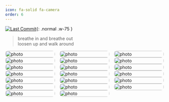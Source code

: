 ```yaml
---
icon: fa-solid fa-camera
order: 6
---
```


<style>
.album-grid {
  column-count: 3;
  column-gap: 15px;
}
.album-item {
  position: relative;
  break-inside: avoid;	
  margin-bottom: 0;
  overflow: hidden;
  border-radius: 8px;
}
.album-grid img {
  width: 100%;
  display: block;
  border-radius: 8px;
}
.album-caption {
  position: absolute;
  bottom: 0;
  left: 0;
  width: 100%;
  padding: 8px 12px;
  background: rgba(0, 0, 0, 0.6);
  color: #fff;
  font-size: 14px;
  opacity: 0;
  transform: translateY(100%);
  transition: all 0.3s ease;
}
.album-item:hover .album-caption {
  opacity: 1;
  transform: translateY(0);
}
</style>


[![Last Commit](https://img.shields.io/github/last-commit/hungrysemiconductor/Pic)](https://github.com/hungrysemiconductor/Pic/commits){: .normal .w-75 }


> breathe in and breathe out  
> loosen up and walk around

<div class="album-grid">
  <div class="album-item">
    <img src="https://cdn.jsdelivr.net/gh/HungrySemiconductor/Pic@update/Urumqi_Tianshan_International_Airport%20(3).JPEG" alt="photo">
    <div class="album-caption">乌鲁木齐-日出</div>
  </div>
  <div class="album-item">
    <img src="https://cdn.jsdelivr.net/gh/HungrySemiconductor/Pic@update/Urumqi_Tianshan_International_Airport%20(4).JPEG" alt="photo">
    <div class="album-caption">乌鲁木齐-天山</div>
  </div>
  <div class="album-item">
    <img src="https://cdn.jsdelivr.net/gh/HungrySemiconductor/Pic@update/Beijing20250920.webp" alt="photo">
    <div class="album-caption">地坛书市</div>
  </div>
  <div class="album-item">
    <img src="https://cdn.jsdelivr.net/gh/HungrySemiconductor/Pic@update/UCAS20250925%20(1).webp" alt="photo">
    <div class="album-caption">UCAS-开学典礼</div>
  </div>
  <div class="album-item">
    <img src="https://cdn.jsdelivr.net/gh/HungrySemiconductor/Pic@update/UCAS20250925%20(2).webp" alt="photo">
    <div class="album-caption">UCAS-体育馆</div>
  </div>
  <div class="album-item">
    <img src="https://cdn.jsdelivr.net/gh/HungrySemiconductor/Pic@update/UCAS20250925%20(3).webp" alt="photo">
    <div class="album-caption">UCAS-玉泉路校区</div>
  </div>
  <div class="album-item">
    <img src="https://cdn.jsdelivr.net/gh/HungrySemiconductor/Pic@update/UCAS20250925%20(4).webp" alt="photo">
    <div class="album-caption">UCAS-玉泉路礼堂</div>
  </div>
  <div class="album-item">
    <img src="https://cdn.jsdelivr.net/gh/HungrySemiconductor/Pic@update/UCAS20250920(5).webp" alt="photo">
    <div class="album-caption">UCAS-国科大桥</div>
  </div>
  <div class="album-item">
    <img src="https://cdn.jsdelivr.net/gh/HungrySemiconductor/Pic@update/20250927%20(1).webp" alt="photo">
    <div class="album-caption">中国航天博物馆<br>长征二号F遥十一运载火箭-整流罩残骸</div>
  </div>
  <div class="album-item">
    <img src="https://cdn.jsdelivr.net/gh/HungrySemiconductor/Pic@update/20250927%20(2).webp" alt="photo">
    <div class="album-caption">中国航天博物馆<br>神舟四号-返回舱降落伞（实物）</div>
  </div>
  <div class="album-item">
    <img src="https://cdn.jsdelivr.net/gh/HungrySemiconductor/Pic@update/20251003%20(4).webp" alt="photo">
    <div class="album-caption">中国园林博物馆-双环万寿亭</div>
  </div>
  <div class="album-item">
    <img src="https://cdn.jsdelivr.net/gh/HungrySemiconductor/Pic@update/20251003%20(8).webp" alt="photo">
    <div class="album-caption">长辛店旧址</div>
  </div>
  <div class="album-item">
    <img src="https://cdn.jsdelivr.net/gh/HungrySemiconductor/Pic@update/20251003%20(12).webp" alt="photo">
    <div class="album-caption">中国人民抗日战争纪念馆</div>
  </div>
  <div class="album-item">
    <img src="https://cdn.jsdelivr.net/gh/HungrySemiconductor/Pic@update/20251003%20(13).webp" alt="photo">
    <div class="album-caption">中国人民抗日战争纪念馆</div>
  </div>
  <div class="album-item">
    <img src="https://cdn.jsdelivr.net/gh/HungrySemiconductor/Pic@update/20251003%20(16).webp" alt="photo">
    <div class="album-caption">宛平城</div>
  </div>
  <div class="album-item">
    <img src="https://cdn.jsdelivr.net/gh/HungrySemiconductor/Pic@update/20251003%20(18).webp" alt="photo">
    <div class="album-caption">卢沟桥</div>
  </div>
  <div class="album-item">
    <img src="https://cdn.jsdelivr.net/gh/HungrySemiconductor/Pic@update/20251003%20(19).webp" alt="photo">
    <div class="album-caption">卢沟桥</div>
  </div>
  <div class="album-item">
    <img src="https://cdn.jsdelivr.net/gh/HungrySemiconductor/Pic@update/20251004%20(4).webp" alt="photo">
    <div class="album-caption">高振美艺术展</div>
  </div>
  <div class="album-item">
    <img src="https://cdn.jsdelivr.net/gh/HungrySemiconductor/Pic@update/20251004%20(7).webp" alt="photo">
    <div class="album-caption">万寿寺-马家窑彩陶展</div>
  </div>
  <div class="album-item">
    <img src="https://cdn.jsdelivr.net/gh/HungrySemiconductor/Pic@update/20251004%20(8).webp" alt="photo">
    <div class="album-caption">万寿寺-北京艺术博物馆</div>
  </div>
</div>